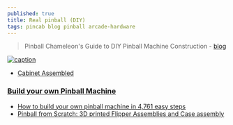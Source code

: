 ```yaml
---
published: true
title: Real pinball (DIY)
tags: pincab blog pinball arcade-hardware
---
```

> Pinball Chameleon's Guide to DIY Pinball Machine Construction  - [blog](http://pinballchameleon.blogspot.com/2012/12/the-modern-firepower-pinball-project_20.html)

[![caption](https://imgix.bustle.com/uploads/image/2021/12/15/32f3a8ac-6637-4e57-8754-cde948944214-pinball-cropped.jpg?w=2000&h=1090&fit=crop&crop=focalpoint&auto=format%2Ccompress&q=50&fp-x=0.6387&fp-y=0.4076&blend=000000&blendAlpha=45&blendMode=normal&dpr=2)](https://www.inverse.com/input/culture/homebrew-pinball-expo-2021)

- [Cabinet Assembled](http://pinballchameleon.blogspot.com/2013/01/the-modern-firepower-pinball-project_2906.html)

### [Build your own Pinball Machine](https://pinballmakers.com/wiki/index.php?title=Main_Page)

- [How to build your own pinball machine in 4,761 easy steps](https://www.inverse.com/input/culture/homebrew-pinball-expo-2021)
- [Pinball from Scratch: 3D printed Flipper Assemblies and Case assembly](https://www.youtube.com/watch?v=QSe4ZymXoos)